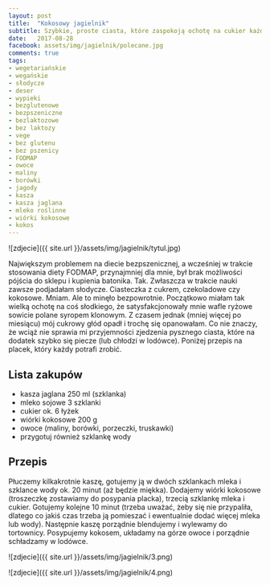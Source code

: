 ```yaml
---
layout: post
title:  "Kokosowy jagielnik"
subtitle: Szybkie, proste ciasta, które zaspokoją ochotę na cukier każdego alergika.
date:   2017-08-28
facebook: assets/img/jagielnik/polecane.jpg
comments: true
tags:
- wegetariańskie
- wegańskie
- słodycze
- deser
- wypieki
- bezglutenowe
- bezpszeniczne
- bezlaktozowe
- bez laktozy
- vege
- bez glutenu
- bez pszenicy
- FODMAP
- owoce
- maliny
- borówki
- jagody
- kasza
- kasza jaglana
- mleko roślinne
- wiórki kokosowe
- kokos
---
```


![zdjecie]({{ site.url }}/assets/img/jagielnik/tytul.jpg)

Największym problemem na diecie bezpszenicznej, a wcześniej w trakcie stosowania diety FODMAP, przynajmniej dla mnie, był brak możliwości pójścia do sklepu i kupienia batonika. Tak. Zwłaszcza w trakcie nauki zawsze podjadałam słodycze. Ciasteczka z cukrem, czekoladowe czy kokosowe. Mniam. Ale to minęło bezpowrotnie. Początkowo miałam tak wielką ochotę na coś słodkiego, że satysfakcjonowały mnie wafle ryżowe sowicie polane syropem klonowym. Z czasem jednak (mniej więcej po miesiącu) mój cukrowy głód opadł i trochę się opanowałam. Co nie znaczy, że wciąż nie sprawia mi przyjemności zjedzenia pysznego ciasta, które na dodatek szybko się piecze (lub chłodzi w lodówce). Poniżej przepis na placek, który każdy potrafi zrobić.

## Lista zakupów

* kasza jaglana 250 ml (szklanka)
* mleko sojowe 3 szklanki
* cukier ok. 6 łyżek
* wiórki kokosowe 200 g
* owoce (maliny, borówki, porzeczki, truskawki)
* przygotuj również szklankę wody

## Przepis

Płuczemy kilkakrotnie kaszę, gotujemy ją w dwóch szklankach mleka i szklance wody ok. 20 minut (aż będzie miękka). Dodajemy wiórki kokosowe (troszeczkę zostawiamy do posypania placka), trzecią szklankę mleka i cukier. Gotujemy kolejne 10 minut (trzeba uważać, żeby się nie przypaliła, dlatego co jakiś czas trzeba ją pomieszać i ewentualnie dodać więcej mleka lub wody). Następnie kaszę porządnie blendujemy i wylewamy do tortownicy. Posypujemy kokosem, układamy na górze owoce i porządnie schładzamy w lodówce.

![zdjecie]({{ site.url }}/assets/img/jagielnik/3.png)

![zdjecie]({{ site.url }}/assets/img/jagielnik/4.png)